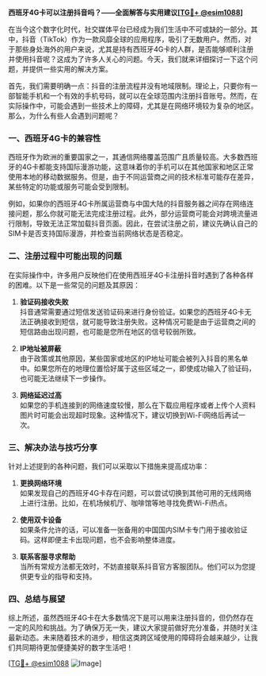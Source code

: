 **西班牙4G卡可以注册抖音吗？——全面解答与实用建议[[TG💪+ @esim1088](https://t.me/s/esim1088)]**

在当今这个数字化时代，社交媒体平台已经成为我们生活中不可或缺的一部分。其中，抖音（TikTok）作为一款风靡全球的应用程序，吸引了无数用户。然而，对于那些身处海外的用户来说，尤其是持有西班牙4G卡的人群，是否能够顺利注册并使用抖音呢？这成为了许多人关心的问题。今天，我们就来详细探讨一下这个问题，并提供一些实用的解决方案。

首先，我们需要明确一点：抖音的注册流程并没有地域限制。理论上，只要你有一部智能手机和一个有效的手机号码，就可以在全球范围内注册抖音账号。然而，在实际操作中，可能会遇到一些技术上的障碍，尤其是在网络环境较为复杂的地区。那么，为什么有些人会遇到问题呢？

### 一、西班牙4G卡的兼容性

西班牙作为欧洲的重要国家之一，其通信网络覆盖范围广且质量较高。大多数西班牙的4G卡都能支持国际漫游功能，这意味着你的手机可以在其他国家和地区正常使用本地的移动数据服务。但是，由于不同运营商之间的技术标准可能存在差异，某些特定的功能或服务可能会受到限制。

例如，如果你的西班牙4G卡所属运营商与中国大陆的抖音服务器之间存在网络连接问题，那么你就可能无法完成注册过程。此外，部分运营商可能会对跨境流量进行限制，导致无法正常加载抖音页面。因此，在尝试注册之前，建议先确认自己的SIM卡是否支持国际漫游，并检查当前网络状态是否稳定。

### 二、注册过程中可能出现的问题

在实际操作中，许多用户反映他们在使用西班牙4G卡注册抖音时遇到了各种各样的困难。以下是一些常见的问题及其原因：

1. **验证码接收失败**  
   抖音通常需要通过短信发送验证码来进行身份验证。如果您的西班牙4G卡无法正确接收到短信，就可能导致注册失败。这种情况可能是由于运营商之间的短信路由出现问题，也可能是您所在地区的信号较弱所致。

2. **IP地址被屏蔽**  
   由于政策或其他原因，某些国家或地区的IP地址可能会被列入抖音的黑名单中。如果您所在的地理位置恰好属于这些区域之一，即使成功输入了验证码，也可能无法继续下一步操作。

3. **网络延迟过高**  
   如果您的手机连接到的网络速度较慢，那么在下载应用程序或者上传个人资料图片时可能会出现超时现象。这种情况下，建议切换到Wi-Fi网络后再试一次。

### 三、解决办法与技巧分享

针对上述提到的各种问题，我们可以采取以下措施来提高成功率：

1. **更换网络环境**  
   如果发现自己的西班牙4G卡存在问题，可以尝试切换到其他可用的无线网络上进行注册。比如，在机场候机厅、咖啡馆等地寻找免费Wi-Fi热点。

2. **使用双卡设备**  
   如果条件允许的话，可以准备一张备用的中国国内SIM卡专门用于接收验证码。这样即便主卡出现问题，也不会影响整体进度。

3. **联系客服寻求帮助**  
   当所有常规方法都无效时，不妨直接联系抖音官方客服团队。他们可以为您提供更专业的指导和支持。

### 四、总结与展望

综上所述，虽然西班牙4G卡在大多数情况下是可以用来注册抖音的，但仍然存在一定的风险和挑战。为了确保万无一失，建议大家提前做好充分准备，并随时关注最新动态。未来随着技术的进步，相信这类跨区域使用的障碍将会越来越少，让我们共同期待更加便捷美好的数字生活吧！

[[TG💪+ @esim1088](https://t.me/s/esim1088) ![Image](https://i.postimg.cc/4NQfJmqS/Snipaste-2025-05-13-00-14-12.png)]